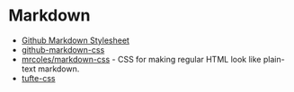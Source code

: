 # Markdown

- [Github Markdown Stylesheet](https://gist.github.com/tuzz/3331384)
- [github-markdown-css](https://github.com/sindresorhus/github-markdown-css)
- [mrcoles/markdown-css](https://github.com/mrcoles/markdown-css) - CSS for making regular HTML look like plain-text markdown.
- [tufte-css](https://github.com/edwardtufte/tufte-css)
